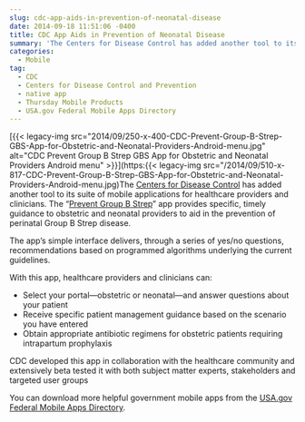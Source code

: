 ```yaml
---
slug: cdc-app-aids-in-prevention-of-neonatal-disease
date: 2014-09-18 11:51:06 -0400
title: CDC App Aids in Prevention of Neonatal Disease
summary: 'The Centers for Disease Control has added another tool to its suite of mobile applications for healthcare providers and clinicians. The &#8220;Prevent Group B Strep&#8221; app provides specific, timely guidance to obstetric and neonatal providers to aid in'
categories:
  - Mobile
tag:
  - CDC
  - Centers for Disease Control and Prevention
  - native app
  - Thursday Mobile Products
  - USA.gov Federal Mobile Apps Directory
---
```


[{{< legacy-img src="2014/09/250-x-400-CDC-Prevent-Group-B-Strep-GBS-App-for-Obstetric-and-Neonatal-Providers-Android-menu.jpg" alt="CDC Prevent Group B Strep GBS App for Obstetric and Neonatal Providers Android menu" >}}](https:{{< legacy-img src="/2014/09/510-x-817-CDC-Prevent-Group-B-Strep-GBS-App-for-Obstetric-and-Neonatal-Providers-Android-menu.jpg)The [Centers for Disease Control](http://www.cdc.gov) has added another tool to its suite of mobile applications for healthcare providers and clinicians. The &#8220;[Prevent Group B Strep](http://www.cdc.gov/groupbstrep/guidelines/prevention-app.html)&#8221; app provides specific, timely guidance to obstetric and neonatal providers to aid in the prevention of perinatal Group B Strep disease.

The app&#8217;s simple interface delivers, through a series of yes/no questions, recommendations based on programmed algorithms underlying the current guidelines.

With this app, healthcare providers and clinicians can:

  * Select your portal—obstetric or neonatal—and answer questions about your patient
  * Receive specific patient management guidance based on the scenario you have entered
  * Obtain appropriate antibiotic regimens for obstetric patients requiring intrapartum prophylaxis

CDC developed this app in collaboration with the healthcare community and extensively beta tested it with both subject matter experts, stakeholders and targeted user groups

You can download more helpful government mobile apps from the [USA.gov Federal Mobile Apps Directory](http://www.usa.gov/mobileapps.shtml).